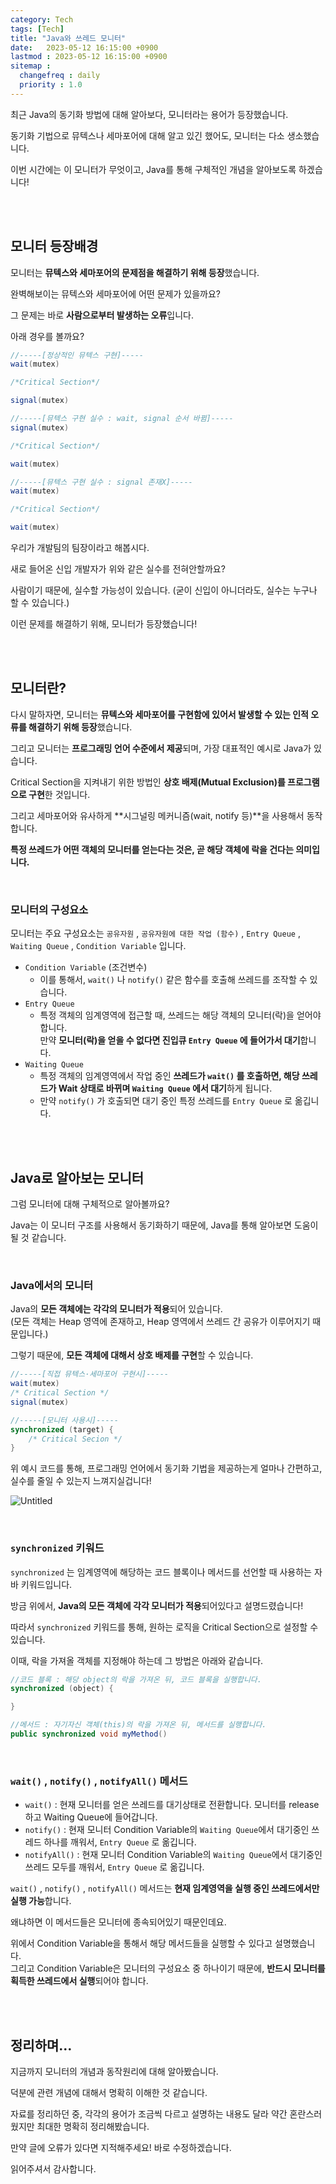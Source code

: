 ```yaml
---
category: Tech
tags: [Tech]
title: "Java와 쓰레드 모니터"
date:   2023-05-12 16:15:00 +0900
lastmod : 2023-05-12 16:15:00 +0900
sitemap :
  changefreq : daily
  priority : 1.0
---
```


최근 Java의 동기화 방법에 대해 알아보다, 모니터라는 용어가 등장했습니다.

동기화 기법으로 뮤텍스나 세마포어에 대해 알고 있긴 했어도, 모니터는 다소 생소했습니다.

이번 시간에는 이 모니터가 무엇이고, Java를 통해 구체적인 개념을 알아보도록 하겠습니다!

<br/><br/>

## 모니터 등장배경

모니터는 **뮤텍스와 세마포어의 문제점을 해결하기 위해 등장**했습니다.

완벽해보이는 뮤텍스와 세마포어에 어떤 문제가 있을까요?

그 문제는 바로 **사람으로부터 발생하는 오류**입니다.

아래 경우를 볼까요?

```java
//-----[정상적인 뮤텍스 구현]-----
wait(mutex)

/*Critical Section*/

signal(mutex)

//-----[뮤텍스 구현 실수 : wait, signal 순서 바뀜]-----
signal(mutex)

/*Critical Section*/

wait(mutex)

//-----[뮤텍스 구현 실수 : signal 존재X]-----
wait(mutex)

/*Critical Section*/

wait(mutex)
```

우리가 개발팀의 팀장이라고 해봅시다.

새로 들어온 신입 개발자가 위와 같은 실수를 전혀안할까요?

사람이기 때문에, 실수할 가능성이 있습니다. (굳이 신입이 아니더라도, 실수는 누구나 할 수 있습니다.)

이런 문제를 해결하기 위해, 모니터가 등장했습니다!

<br/><br/>

## 모니터란?

다시 말하자면, 모니터는 **뮤텍스와 세마포어를 구현함에 있어서 발생할 수 있는 인적 오류를 해결하기 위해 등장**했습니다.

그리고 모니터는 **프로그래밍 언어 수준에서 제공**되며, 가장 대표적인 예시로 Java가 있습니다.

Critical Section을 지켜내기 위한 방법인 **상호 배제(Mutual Exclusion)를 프로그램으로 구현**한 것입니다.

그리고 세마포어와 유사하게 **시그널링 메커니즘(wait, notify 등)**을 사용해서 동작합니다.

**특정 쓰레드가 어떤 객체의 모니터를 얻는다는 것은, 곧 해당 객체에 락을 건다는 의미입니다.**

<br/>

### 모니터의 구성요소

모니터는 주요 구성요소는 `공유자원` , `공유자원에 대한 작업 (함수)` , `Entry Queue` , `Waiting Queue` , `Condition Variable` 입니다.

- `Condition Variable` (조건변수)
    - 이를 통해서, `wait()` 나 `notify()` 같은 함수를 호출해 쓰레드를 조작할 수 있습니다.
- `Entry Queue`
    - 특정 객체의 임계영역에 접근할 때, 쓰레드는 해당 객체의 모니터(락)을 얻어야 합니다.  
    만약 **모니터(락)을 얻을 수 없다면 진입큐 `Entry Queue` 에 들어가서 대기**합니다.
- `Waiting Queue`
    - 특정 객체의 임계영역에서 작업 중인 **쓰레드가 `wait()` 를 호출하면, 해당 쓰레드가 Wait 상태로 바뀌며 `Waiting Queue` 에서 대기**하게 됩니다.
    - 만약 `notify()` 가 호출되면 대기 중인 특정 쓰레드를 `Entry Queue` 로 옮깁니다.

<br/><br/>

## Java로 알아보는 모니터

그럼 모니터에 대해 구체적으로 알아볼까요?

Java는 이 모니터 구조를 사용해서 동기화하기 때문에, Java를 통해 알아보면 도움이 될 것 같습니다.

<br/>

### Java에서의 모니터

Java의 **모든 객체에는 각각의 모니터가 적용**되어 있습니다.  
(모든 객체는 Heap 영역에 존재하고, Heap 영역에서 쓰레드 간 공유가 이루어지기 때문입니다.)

그렇기 때문에, **모든 객체에 대해서 상호 배제를 구현**할 수 있습니다.

```java
//-----[직접 뮤텍스·세마포어 구현시]-----
wait(mutex)
/* Critical Section */
signal(mutex)

//-----[모니터 사용시]-----
synchronized (target) {
	/* Critical Secion */
}
```

위 예시 코드를 통해, 프로그래밍 언어에서 동기화 기법을 제공하는게 얼마나 간편하고, 실수를 줄일 수 있는지 느껴지실겁니다!

![Untitled](/assets/img/2023-05-12-Tech_JavaMonitor/Untitled.png)

<br/>

### `synchronized` 키워드

`synchronized` 는 임계영역에 해당하는 코드 블록이나 메서드를 선언할 때 사용하는 자바 키워드입니다.

방금 위에서, **Java의 모든 객체에 각각 모니터가 적용**되어있다고 설명드렸습니다!

따라서 `synchronized` 키워드를 통해, 원하는 로직을 Critical Section으로 설정할 수 있습니다.

이때, 락을 가져올 객체를 지정해야 하는데 그 방법은 아래와 같습니다.

```java
//코드 블록 : 해당 object의 락을 가져온 뒤, 코드 블록을 실행합니다.
synchronized (object) {

}

//메서드 : 자기자신 객체(this)의 락을 가져온 뒤, 메서드를 실행합니다.
public synchronized void myMethod()
```

<br/>

### `wait()` , `notify()` , `notifyAll()` 메서드

- `wait()` : 현재 모니터를 얻은 쓰레드를 대기상태로 전환합니다. 모니터를 release하고 Waiting Queue에 들어갑니다.
- `notify()` : 현재 모니터 Condition Variable의 `Waiting Queue`에서 대기중인 쓰레드 하나를 깨워서, `Entry Queue` 로 옮깁니다.
- `notifyAll()` : 현재 모니터 Condition Variable의 `Waiting Queue`에서 대기중인 쓰레드 모두를 깨워서, `Entry Queue` 로 옮깁니다.

`wait()` , `notify()` , `notifyAll()` 메서드는 **현재 임계영역을 실행 중인 쓰레드에서만 실행 가능**합니다.

왜냐하면 이 메서드들은 모니터에 종속되어있기 때문인데요.

위에서 Condition Variable을 통해서 해당 메서드들을 실행할 수 있다고 설명했습니다.  
그리고 Condition Variable은 모니터의 구성요소 중 하나이기 때문에, **반드시 모니터를 획득한 쓰레드에서 실행**되어야 합니다.

<br/><br/>

## 정리하며…

지금까지 모니터의 개념과 동작원리에 대해 알아봤습니다.

덕분에 관련 개념에 대해서 명확히 이해한 것 같습니다.

자료를 정리하던 중, 각각의 용어가 조금씩 다르고 설명하는 내용도 달라 약간 혼란스러웠지만 최대한 명확히 정리해봤습니다.

만약 글에 오류가 있다면 지적해주세요! 바로 수정하겠습니다.

읽어주셔서 감사합니다.